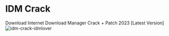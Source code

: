 # IDM Crack
Download Internet Download Manager Crack + Patch 2023 [Latest Version]
![idm-crack-idmlover](https://user-images.githubusercontent.com/125717096/219870490-e78b09fd-08c0-44c2-8a8b-c69bc8335c93.png)
